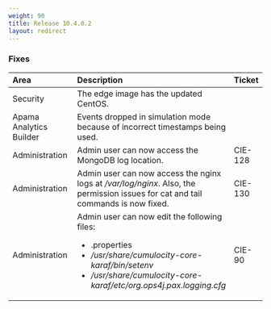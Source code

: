 ```yaml
---
weight: 90
title: Release 10.4.0.2
layout: redirect
---
```


### Fixes

<table>
<colgroup><col width="150">
</colgroup><thead>
<tr>
<th style="text-align:left">Area</th>
<th style="text-align:left">Description</th>
<th style="text-align:left">Ticket</th>
</tr>
</thead>
<tbody>
<tr>
<td style="text-align:left">Security</td>
<td style="text-align:left">The edge image has the updated CentOS.</td>
<td style="text-align:left"> </td>
</tr>
<tr>
<td style="text-align:left">Apama Analytics Builder</td>
<td style="text-align:left">Events dropped in simulation mode because of incorrect timestamps being used.</td>
<td style="text-align:left"> </td>
</tr>
<tr>
<td style="text-align:left">Administration</td>
<td style="text-align:left">Admin user can now access the MongoDB log location.</td>
<td style="text-align:left">CIE-128 </td>
</tr>
<tr>
<td style="text-align:left">Administration</td>
<td style="text-align:left">Admin user can now access the nginx logs at <i>/var/log/nginx</i>. Also, the permission issues for cat and tail commands is now fixed.</td>
<td style="text-align:left">CIE-130</td>
</tr>
<tr>
<td style="text-align:left">Administration</td>
<td style="text-align:left">Admin user can now edit the following files:
<ul>
 <li>.properties</li>
 <li><i>/usr/share/cumulocity-core-karaf/bin/setenv</i></li>
 <li><i>/usr/share/cumulocity-core-karaf/etc/org.ops4j.pax.logging.cfg</i></li>
</ul>
</td>
<td style="text-align:left">CIE-90</td>
</tr>
</tbody>
</table>
